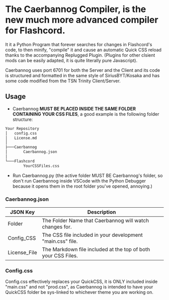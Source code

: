 # The Caerbannog Compiler, is the new much more advanced compiler for Flashcord.

It it a Python Program that forever searches for changes in Flashcord's code, to then minify, "compile" it and cause an automatic Quick CSS reload thanks to the accompanying Replugged Plugin. (Plugins for other clsient mods can be easily adapted, it is quite literally pure Javascript).


Caerbannog uses port 6701 for both the Server and the Client and its code is structured and formatted in the same style of SiriusBYT/Kosaka and has some code modified from the TSN Trinity Client/Server.

## Usage
- Caerbannog **MUST BE PLACED INSIDE THE SAME FOLDER CONTAINING YOUR CSS FILES**, a good example is the following folder structure:
```txt
Your Repository
│   config.css
│   License.md
│
├───Caerbannog
│       Caerbannog.json
│
└───Flashcord
        YourCSSFiles.css
```
- Run Caerbannog.py (the active folder MUST BE Caerbannog's folder, so don't run Caerbannog inside VSCode with the Python Debugger because it opens them in the root folder you've opened, annoying.)

### Caerbannog.json

| JSON Key | Description |
|----------|-------------|
| Folder   | The Folder Name that Caerbannog will watch changes for. |
| Config_CSS | The CSS file included in your development "main.css" file. |
| License_File | The Markdown file included at the top of both your CSS Files. |

### Config.css
Config.css effectively replaces your QuickCSS, it is ONLY included inside "main.css" and not "prod.css", as Caerbannog is intended to have your QuickCSS folder be sys-linked to whichever theme you are working on.